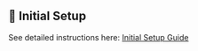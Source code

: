 ## 📂 Initial Setup

See detailed instructions here: [Initial Setup Guide](./docs/initial_setup/readme.md)
